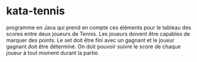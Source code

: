 # kata-tennis
programme en Java qui prend en compte ces éléments pour le tableau des scores entre deux joueurs de Tennis. Les joueurs doivent être capables de marquer des points. Le set doit être fini avec un gagnant et le joueur gagnant doit être déterminé. On doit pouvoir suivre le score de chaque joueur à tout moment durant la partie.
